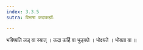 ```yaml
---
index: 3.3.5
sutra: विभाषा कदाकर्ह्योः

---
```

 भविष्यति लड् वा स्यात् । कदा कर्हि वा भुङ्क्ते । भोक्ष्यते । भोक्ता वा ॥ 